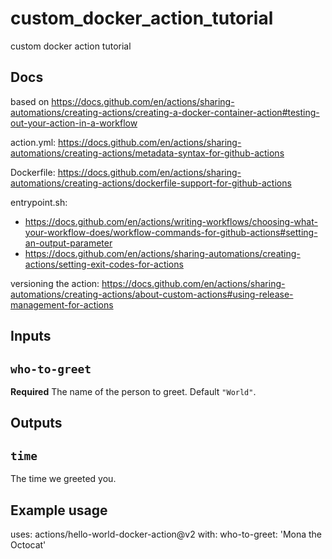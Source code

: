 # custom_docker_action_tutorial

custom docker action tutorial 

## Docs

based on https://docs.github.com/en/actions/sharing-automations/creating-actions/creating-a-docker-container-action#testing-out-your-action-in-a-workflow

action.yml: https://docs.github.com/en/actions/sharing-automations/creating-actions/metadata-syntax-for-github-actions

Dockerfile: https://docs.github.com/en/actions/sharing-automations/creating-actions/dockerfile-support-for-github-actions

entrypoint.sh:
- https://docs.github.com/en/actions/writing-workflows/choosing-what-your-workflow-does/workflow-commands-for-github-actions#setting-an-output-parameter
- https://docs.github.com/en/actions/sharing-automations/creating-actions/setting-exit-codes-for-actions

versioning the action: https://docs.github.com/en/actions/sharing-automations/creating-actions/about-custom-actions#using-release-management-for-actions

## Inputs

## `who-to-greet`

**Required** The name of the person to greet. Default `"World"`.

## Outputs

## `time`

The time we greeted you.

## Example usage

uses: actions/hello-world-docker-action@v2
with:
  who-to-greet: 'Mona the Octocat'